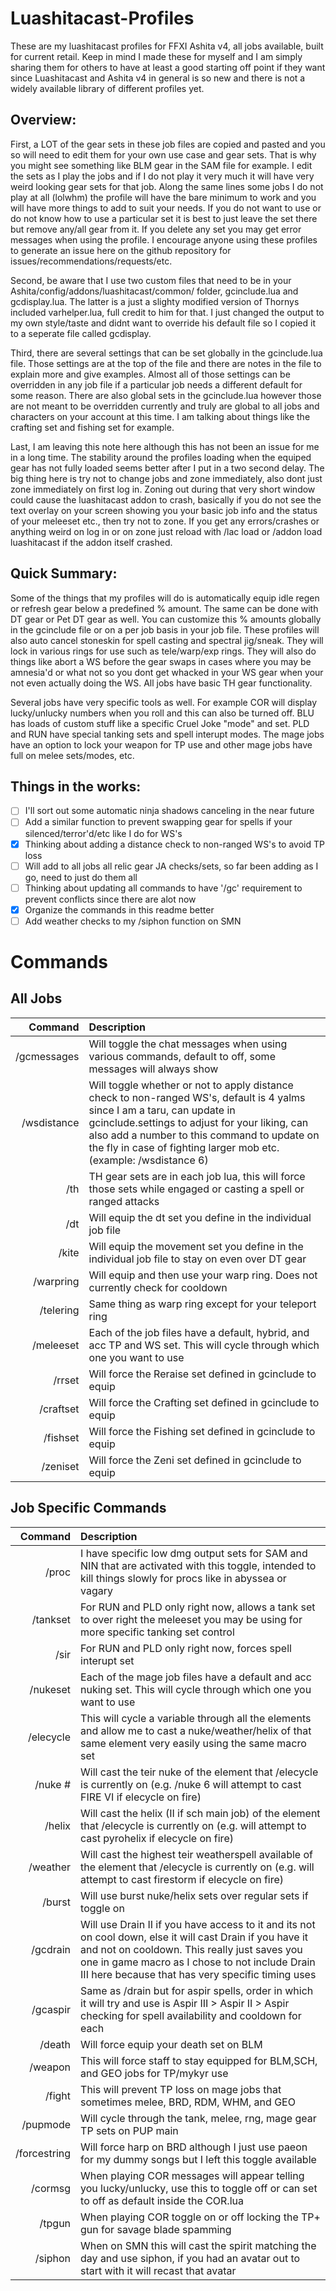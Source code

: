 # Luashitacast-Profiles
These are my luashitacast profiles for FFXI Ashita v4, all jobs available, built for current retail. Keep in mind I made these for myself and I am simply sharing them for others to have at least a good starting off point if they want since Luashitacast and Ashita v4 in general is so new and there is not a widely available library of different profiles yet.

## Overview:

First, a LOT of the gear sets in these job files are copied and pasted and you so will need to edit them for your own use case and gear sets. That is why you might see something like BLM gear in the SAM file for example. I edit the sets as I play the jobs and if I do not play it very much it will have very weird looking gear sets for that job. Along the same lines some jobs I do not play at all (lolwhm) the profile will have the bare minimum to work and you will have more things to add to suit your needs. If you do not want to use or do not know how to use a particular set it is best to just leave the set there but remove any/all gear from it. If you delete any set you may get error messages when using the profile. I encourage anyone using these profiles to generate an issue here on the github repository for issues/recommendations/requests/etc.

Second, be aware that I use two custom files that need to be in your Ashita/config/addons/luashitacast/common/ folder, gcinclude.lua and gcdisplay.lua. The latter is a just a slighty modified version of Thornys included varhelper.lua, full credit to him for that. I just changed the output to my own style/taste and didnt want to override his default file so I copied it to a seperate file called gcdisplay.

Third, there are several settings that can be set globally in the gcinclude.lua file. Those settings are at the top of the file and there are notes in the file to explain more and give examples. Almost all of those settings can be overridden in any job file if a particular job needs a different default for some reason. There are also global sets in the gcinclude.lua however those are not meant to be overridden currently and truly are global to all jobs and characters on your account at this time. I am talking about things like the crafting set and fishing set for example.

Last, I am leaving this note here although this has not been an issue for me in a long time. The stability around the profiles loading when the equiped gear has not fully loaded seems better after I put in a two second delay. The big thing here is try not to change jobs and zone immediately, also dont just zone immediately on first log in. Zoning out during that very short window could cause the luashitacast addon to crash, basically if you do not see the text overlay on your screen showing you your basic job info and the status of your meleeset etc., then try not to zone. If you get any errors/crashes or anything weird on log in or on zone just reload with /lac load or /addon load luashitacast if the addon itself crashed.

## Quick Summary:

Some of the things that my profiles will do is automatically equip idle regen or refresh gear below a predefined % amount. The same can be done with DT gear or Pet DT gear as well. You can customize this % amounts globally in the gcinclude file or on a per job basis in your job file. These profiles will also auto cancel stoneskin for spell casting and spectral jig/sneak. They will lock in various rings for use such as tele/warp/exp rings. They will also do things like abort a WS before the gear swaps in cases where you may be amnesia'd or what not so you dont get whacked in your WS gear when your not even actually doing the WS. All jobs have basic TH gear functionality.

Several jobs have very specific tools as well. For example COR will display lucky/unlucky numbers when you roll and this can also be turned off. BLU has loads of custom stuff like a specific Cruel Joke "mode" and set. PLD and RUN have special tanking sets and spell interupt modes. The mage jobs have an option to lock your weapon for TP use and other mage jobs have full on melee sets/modes, etc.

## Things in the works:

- [ ] I'll sort out some automatic ninja shadows canceling in the near future
- [ ] Add a similar function to prevent swapping gear for spells if your silenced/terror'd/etc like I do for WS's
- [X] Thinking about adding a distance check to non-ranged WS's to avoid TP loss
- [ ] Will add to all jobs all relic gear JA checks/sets, so far been adding as I go, need to just do them all
- [ ] Thinking about updating all commands to have '/gc' requirement to prevent conflicts since there are alot now
- [X] Organize the commands in this readme better
- [ ] Add weather checks to my /siphon function on SMN

# Commands

## All Jobs

|**Command**|**Description**|
|------------:|:---|
|/gcmessages|Will toggle the chat messages when using various commands, default to off, some messages will always show|
|/wsdistance|Will toggle whether or not to apply distance check to non-ranged WS's, default is 4 yalms since I am a taru, can update in gcinclude.settings to adjust for your liking, can also add a number to this command to update on the fly in case of fighting larger mob etc. (example: /wsdistance 6)|
|/th|TH gear sets are in each job lua, this will force those sets while engaged or casting a spell or ranged attacks|
|/dt|Will equip the dt set you define in the individual job file|
|/kite|Will equip the movement set you define in the individual job file to stay on even over DT gear|
|/warpring|Will equip and then use your warp ring. Does not currently check for cooldown|
|/telering|Same thing as warp ring except for your teleport ring|
|/meleeset|Each of the job files have a default, hybrid, and acc TP and WS set. This will cycle through which one you want to use|
|/rrset|Will force the Reraise set defined in gcinclude to equip|
|/craftset|Will force the Crafting set defined in gcinclude to equip|
|/fishset|Will force the Fishing set defined in gcinclude to equip|
|/zeniset|Will force the Zeni set defined in gcinclude to equip|

## Job Specific Commands

|**Command**|**Description**|
|------------:|:---|
|/proc|I have specific low dmg output sets for SAM and NIN that are activated with this toggle, intended to kill things slowly for procs like in abyssea or vagary|
|/tankset|For RUN and PLD only right now, allows a tank set to over right the meleeset you may be using for more specific tanking set control|
|/sir|For RUN and PLD only right now, forces spell interupt set|
|/nukeset|Each of the mage job files have a default and acc nuking set. This will cycle through which one you want to use|
|/elecycle|This will cycle a variable through all the elements and allow me to cast a nuke/weather/helix of that same element very easily using the same macro set|
|/nuke #|Will cast the teir nuke of the element that /elecycle is currently on (e.g. /nuke 6 will attempt to cast FIRE VI if elecycle on fire)|
|/helix|Will cast the helix (II if sch main job) of the element that /elecycle is currently on (e.g. will attempt to cast pyrohelix if elecycle on fire)|
|/weather|Will cast the highest teir weatherspell available of the element that /elecycle is currently on (e.g. will attempt to cast firestorm if elecycle on fire)|
|/burst|Will use burst nuke/helix sets over regular sets if toggle on|
|/gcdrain|Will use Drain II if you have access to it and its not on cool down, else it will cast Drain if you have it and not on cooldown. This really just saves you one in game macro as I chose to not include Drain III here because that has very specific timing uses|
|/gcaspir|Same as /drain but for aspir spells, order in which it will try and use is Aspir III > Aspir II > Aspir checking for spell availability and cooldown for each|
|/death|Will force equip your death set on BLM|
|/weapon|This will force staff to stay equipped for BLM,SCH, and GEO jobs for TP/mykyr use|
|/fight|This will prevent TP loss on mage jobs that sometimes melee, BRD, RDM, WHM, and GEO|
|/pupmode|Will cycle through the tank, melee, rng, mage gear TP sets on PUP main|
|/forcestring|Will force harp on BRD although I just use paeon for my dummy songs but I left this toggle available|
|/cormsg|When playing COR messages will appear telling you lucky/unlucky, use this to toggle off or can set to off as default inside the COR.lua|
|/tpgun|When playing COR toggle on or off locking the TP+ gun for savage blade spamming|
|/siphon|When on SMN this will cast the spirit matching the day and use siphon, if you had an avatar out to start with it will recast that avatar|
